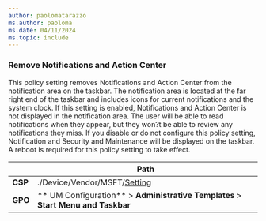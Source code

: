 ```yaml
---
author: paolomatarazzo
ms.author: paoloma
ms.date: 04/11/2024
ms.topic: include
---
```


### Remove Notifications and Action Center

This policy setting removes Notifications and Action Center from the notification area on the taskbar. The notification area is located at the far right end of the taskbar and includes icons for current notifications and the system clock. If this setting is enabled, Notifications and Action Center is not displayed in the notification area. The user will be able to read notifications when they appear, but they won?t be able to review any notifications they miss. If you disable or do not configure this policy setting, Notification and Security and Maintenance will be displayed on the taskbar. A reboot is required for this policy setting to take effect.

|  | Path |
|--|--|
| **CSP** | ./Device/Vendor/MSFT/[Setting]() |
| **GPO** | ** UM Configuration** > **Administrative Templates** > **Start Menu and Taskbar** |
